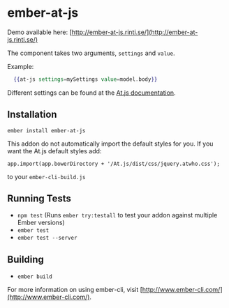 # ember-at-js

Demo available here: [http://ember-at-js.rinti.se/](http://ember-at-js.rinti.se/)

The component takes two arguments, `settings` and `value`.

Example:

```hbs
  {{at-js settings=mySettings value=model.body}}
```

Different settings can be found at the [At.js documentation](https://github.com/ichord/At.js/wiki/Base-Document#settings).

## Installation

`ember install ember-at-js`

This addon do not automatically import the default styles for you. If you want the At.js default styles add:

`app.import(app.bowerDirectory + '/At.js/dist/css/jquery.atwho.css');`

to your `ember-cli-build.js`

## Running Tests

* `npm test` (Runs `ember try:testall` to test your addon against multiple Ember versions)
* `ember test`
* `ember test --server`

## Building

* `ember build`

For more information on using ember-cli, visit [http://www.ember-cli.com/](http://www.ember-cli.com/).
